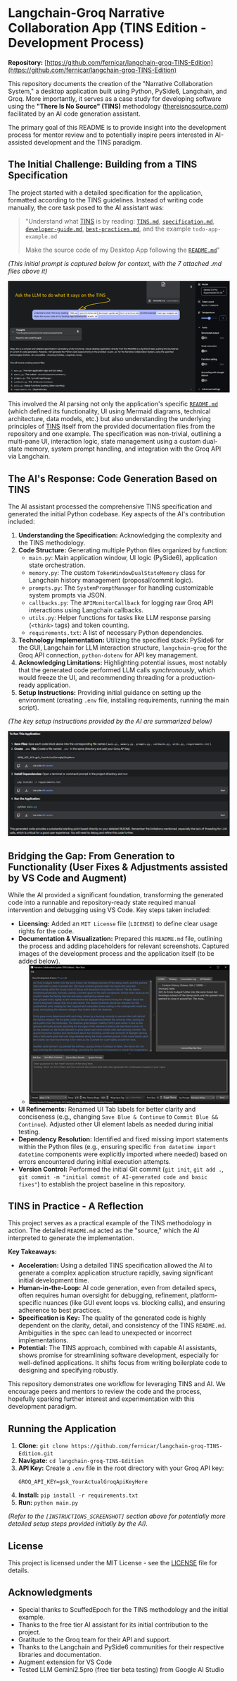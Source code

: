 # Langchain-Groq Narrative Collaboration App (TINS Edition - Development Process)

**Repository:** [https://github.com/fernicar/langchain-groq-TINS-Edition](https://github.com/fernicar/langchain-groq-TINS-Edition)

This repository documents the creation of the "Narrative Collaboration System," a desktop application built using Python, PySide6, Langchain, and Groq. More importantly, it serves as a case study for developing software using the **"There Is No Source" (TINS)** methodology ([thereisnosource.com](https://thereisnosource.com/)) facilitated by an AI code generation assistant.

The primary goal of this README is to provide insight into the development process for mentor review and to potentially inspire peers interested in AI-assisted development and the TINS paradigm.

## The Initial Challenge: Building from a TINS Specification

The project started with a detailed specification for the application, formatted according to the TINS guidelines. Instead of writing code manually, the core task posed to the AI assistant was:

> "Understand what [TINS](https://github.com/ScuffedEpoch/TINS) is by reading: [`TINS.md`](https://github.com/ScuffedEpoch/TINS/blob/main/README.md), [`specification.md`](https://github.com/ScuffedEpoch/TINS/blob/main/docs/specification.md), [`developer-guide.md`](https://github.com/ScuffedEpoch/TINS/blob/main/docs/developer-guide.md), [`best-practices.md`](https://github.com/ScuffedEpoch/TINS/blob/main/docs/best-practices.md), and the example `todo-app-example.md`
>
> Make the source code of my Desktop App following the [`README.md`](https://github.com/fernicar/langchain-groq-TINS-Edition/blob/main/tins_edition/README.md)"

*(This initial prompt is captured below for context, with the 7 attached .md files above it)*

![SCREENSHOT_PROMPT](https://github.com/fernicar/langchain-groq-TINS-Edition/blob/main/images/llm_request.png)

This involved the AI parsing not only the application's specific [`README.md`](https://github.com/fernicar/langchain-groq-TINS-Edition/blob/main/tins_edition/README.md) (which defined its functionality, UI using Mermaid diagrams, technical architecture, data models, etc.) but also understanding the underlying principles of [TINS](https://github.com/ScuffedEpoch/TINS) itself from the provided documentation files from the repository and one example. The specification was non-trivial, outlining a multi-pane UI, interaction logic, state management using a custom dual-state memory, system prompt handling, and integration with the Groq API via Langchain.

## The AI's Response: Code Generation Based on TINS

The AI assistant processed the comprehensive TINS specification and generated the initial Python codebase. Key aspects of the AI's contribution included:

1.  **Understanding the Specification:** Acknowledging the complexity and the TINS methodology.
2.  **Code Structure:** Generating multiple Python files organized by function:
    *   `main.py`: Main application window, UI logic (PySide6), application state orchestration.
    *   `memory.py`: The custom `TokenWindowDualStateMemory` class for Langchain history management (proposal/commit logic).
    *   `prompts.py`: The `SystemPromptManager` for handling customizable system prompts via JSON.
    *   `callbacks.py`: The `APIMonitorCallback` for logging raw Groq API interactions using Langchain callbacks.
    *   `utils.py`: Helper functions for tasks like LLM response parsing (`<think>` tags) and token counting.
    *   `requirements.txt`: A list of necessary Python dependencies.
3.  **Technology Implementation:** Utilizing the specified stack: PySide6 for the GUI, Langchain for LLM interaction structure, `langchain-groq` for the Groq API connection, `python-dotenv` for API key management.
4.  **Acknowledging Limitations:** Highlighting potential issues, most notably that the generated code performed LLM calls *synchronously*, which would freeze the UI, and recommending threading for a production-ready application.
5.  **Setup Instructions:** Providing initial guidance on setting up the environment (creating `.env` file, installing requirements, running the main script).

*(The key setup instructions provided by the AI are summarized below)*

![INSTRUCTIONS](https://github.com/fernicar/langchain-groq-TINS-Edition/blob/main/images/llm_instructions.png)

## Bridging the Gap: From Generation to Functionality (User Fixes & Adjustments assisted by VS Code and Augment)

While the AI provided a significant foundation, transforming the generated code into a runnable and repository-ready state required manual intervention and debugging using VS Code. Key steps taken included:

*   **Licensing:** Added an `MIT License` file (`LICENSE`) to define clear usage rights for the code.
*   **Documentation & Visualization:** Prepared this `README.md` file, outlining the process and adding placeholders for relevant screenshots. Captured images of the development process and the application itself (to be added below).
    *   ![APP_SCREENSHOT](https://github.com/fernicar/langchain-groq-TINS-Edition/blob/main/images/app_capture.png)
*   **UI Refinements:** Renamed UI Tab labels for better clarity and conciseness (e.g., changing `Save Blue & Continue` to `Commit Blue && Continue`). Adjusted other UI element labels as needed during initial testing.
*   **Dependency Resolution:** Identified and fixed missing import statements within the Python files (e.g., ensuring specific `from datetime import datetime` components were explicitly imported where needed) based on errors encountered during initial execution attempts.
*   **Version Control:** Performed the initial Git commit (`git init`, `git add .`, `git commit -m "initial commit of AI-generated code and basic fixes"`) to establish the project baseline in this repository.

## TINS in Practice - A Reflection

This project serves as a practical example of the TINS methodology in action. The detailed `README.md` acted as the "source," which the AI interpreted to generate the implementation.

**Key Takeaways:**

*   **Acceleration:** Using a detailed TINS specification allowed the AI to generate a complex application structure rapidly, saving significant initial development time.
*   **Human-in-the-Loop:** AI code generation, even from detailed specs, often requires human oversight for debugging, refinement, platform-specific nuances (like GUI event loops vs. blocking calls), and ensuring adherence to best practices.
*   **Specification is Key:** The quality of the generated code is highly dependent on the clarity, detail, and consistency of the TINS `README.md`. Ambiguities in the spec can lead to unexpected or incorrect implementations.
*   **Potential:** The TINS approach, combined with capable AI assistants, shows promise for streamlining software development, especially for well-defined applications. It shifts focus from writing boilerplate code to designing and specifying robustly.

This repository demonstrates one workflow for leveraging TINS and AI. We encourage peers and mentors to review the code and the process, hopefully sparking further interest and experimentation with this development paradigm.

## Running the Application

1.  **Clone:** `git clone https://github.com/fernicar/langchain-groq-TINS-Edition.git`
2.  **Navigate:** `cd langchain-groq-TINS-Edition`
3.  **API Key:** Create a `.env` file in the root directory with your Groq API key:
    ```
    GROQ_API_KEY=gsk_YourActualGroqApiKeyHere
    ```
4.  **Install:** `pip install -r requirements.txt`
5.  **Run:** `python main.py`

*(Refer to the `[INSTRUCTIONS_SCREENSHOT]` section above for potentially more detailed setup steps provided initially by the AI).*

## License

This project is licensed under the MIT License - see the [LICENSE](https://github.com/fernicar/langchain-groq-TINS-Edition/blob/main/LICENSE) file for details.

## Acknowledgments

*   Special thanks to ScuffedEpoch for the TINS methodology and the initial example.
*   Thanks to the free tier AI assistant for its initial contribution to the project.
*   Gratitude to the Groq team for their API and support.
*   Thanks to the Langchain and PySide6 communities for their respective libraries and documentation.
*   Augment extension for VS Code
*   Tested LLM Gemini2.5pro (free tier beta testing) from Google AI Studio